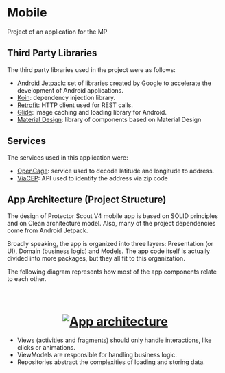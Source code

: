 # Mobile

Project of an application for the MP

## Third Party Libraries

The third party libraries used in the project were as follows:

* [Android Jetpack](https://developer.android.com/jetpack): set of libraries created by Google to accelerate the development of Android applications.
* [Koin](https://insert-koin.io/): dependency injection library.
* [Retrofit](https://square.github.io/retrofit/): HTTP client used for REST calls.
* [Glide](https://bumptech.github.io/glide/): image caching and loading library for Android.
* [Material Design](https://material.io/): library of components based on Material Design

## Services

The services used in this application were:

* [OpenCage](https://opencagedata.com/api#forward): service used to decode latitude and longitude to address.
* [ViaCEP](https://viacep.com.br/): API used to identify the address via zip code

## App Architecture (Project Structure)

The design of Protector Scout V4 mobile app is based on SOLID principles and on Clean architecture model. Also, many of the project dependencies come from Android Jetpack.

Broadly speaking, the app is organized into three layers: Presentation (or UI), Domain (business logic) and Models.
The app code itself is actually divided into more packages, but they all fit to this organization.

The following diagram represents how most of the app components relate to each other.

<h1 align="center">
  <br>
  <a href="https://developer.android.com/jetpack/docs/guide"><img src="https://developer.android.com/topic/libraries/architecture/images/final-architecture.png" alt="App architecture"></a>
  <br>
</h1>

* Views (activities and fragments) should only handle interactions, like clicks or animations. 
* ViewModels are responsible for handling business logic.
* Repositories abstract the complexities of loading and storing data.